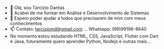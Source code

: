 - 👋 Olá, sou Tarcizio Dantas
- 👀 Acabei de me formar em Análise e Desenvolvimento de Sistemas 
- 🌱 Espero poder ajudar a todos que precisarem de mim com meus conhecimentos
- 📫  Contato: tarciziomd@gmail.com ... Whatsapp: (99)99198-8640
-  No momento estou estudando HTML, CSS, JavaScript, Flutter com Dart e Java, futuramente quero aprender Python, Nodejs e outras mais...
